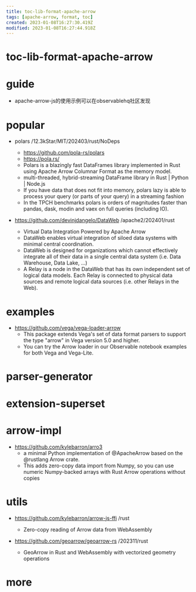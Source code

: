 ```yaml
---
title: toc-lib-format-apache-arrow
tags: [apache-arrow, format, toc]
created: 2023-01-08T16:27:30.419Z
modified: 2023-01-08T16:27:44.918Z
---
```


# toc-lib-format-apache-arrow

# guide
- apache-arrow-js的使用示例可以在observablehq社区发现
# popular
- polars /12.3kStar/MIT/202403/rust/NoDeps
  - https://github.com/pola-rs/polars
  - https://pola.rs/
  - Polars is a blazingly fast DataFrames library implemented in Rust using Apache Arrow Columnar Format as the memory model.
  - multi-threaded, hybrid-streaming DataFrame library in Rust | Python | Node.js
  - If you have data that does not fit into memory, polars lazy is able to process your query (or parts of your query) in a streaming fashion
  - In the TPCH benchmarks polars is orders of magnitudes faster than pandas, dask, modin and vaex on full queries (including IO).

- https://github.com/devinjdangelo/DataWeb /apache2/202401/rust
  - Virtual Data Integration Powered by Apache Arrow
  - DataWeb enables virtual integration of siloed data systems with minimal central coordination. 
  - DataWeb is designed for organizations which cannot effectively integrate all of their data in a single central data system (i.e. Data Warehouse, Data Lake, ...)
  - A Relay is a node in the DataWeb that has its own independent set of logical data models. Each Relay is connected to physical data sources and remote logical data sources (i.e. other Relays in the Web).
# examples
- https://github.com/vega/vega-loader-arrow
  - This package extends Vega's set of data format parsers to support the type "arrow" in Vega version 5.0 and higher.
  - You can try the Arrow loader in our Observable notebook examples for both Vega and Vega-Lite.
# parser-generator

# extension-superset

# arrow-impl

- https://github.com/kylebarron/arro3
  - a minimal Python implementation of @ApacheArrow based on the @rustlang Arrow crate.
  - This adds zero-copy data import from Numpy, so you can use numeric Numpy-backed arrays with Rust Arrow operations without copies
# utils
- https://github.com/kylebarron/arrow-js-ffi /rust
  - Zero-copy reading of Arrow data from WebAssembly

- https://github.com/geoarrow/geoarrow-rs /202311/rust
  - GeoArrow in Rust and WebAssembly with vectorized geometry operations
# more
